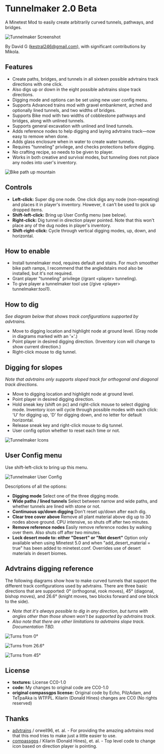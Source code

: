 Tunnelmaker 2.0 Beta
====================

A Minetest Mod to easily create arbitrarily curved tunnels, pathways, and bridges.

![Tunnelmaker Screenshot](screenshot.png "Tunnelmaker")

By David G (kestral246@gmail.com), with significant contributions by Mikola.

Features
--------
- Create paths, bridges, and tunnels in all sixteen possible advtrains track directions with one click.
- Also digs up or down in the eight possible advtrains slope track directions.
- Digging mode and options can be set using new user config menu.
- Supports Advanced trains mod with gravel embankment, arched and optionally lined tunnels, and two widths of bridges.
- Supports Bike mod with two widths of cobblestone pathways and bridges, along with unlined tunnels.
- Supports general excavation with unlined and lined tunnels.
- Adds reference nodes to help digging and laying advtrains track—now easy to remove when done.
- Adds glass enclosure when in water to create water tunnels.
- Requires "tunneling" privilege, and checks protections before digging.
- No crafting recipe, so needs to be given to player.
- Works in both creative and survival modes, but tunneling does not place any nodes into user's inventory.

![Bike path up mountain](images/bike_path.png "Bike path up mountain")

Controls
--------
- **Left-click:** Super dig one node. One click digs any node (non-repeating) and places it in player's inventory. However, it can't be used to pick up dropped items.
- **Shift-left-click:** Bring up User Config menu (see below).
- **Right-click:** Dig tunnel in direction player pointed. Note that this won't place any of the dug nodes in player's inventory.
- **Shift-right-click:** Cycle through vertical digging modes, up, down, and horizontal.

How to enable
-------------
- Install tunnelmaker mod, requires default and stairs. For much smoother bike path ramps, I recommend that the angledstairs mod also be installed, but it's not required.
- Grant player "tunneling" privilege (/grant &lt;player&gt; tunneling).
- To give player a tunnelmaker tool use (/give &lt;player&gt; tunnelmaker:tool1).

How to dig
----------
*See diagram below that shows track configurations supported by advtrains.*

- Move to digging location and highlight node at ground level. (Gray node in diagrams marked with an '×'.)
- Point player in desired digging direction. (Inventory icon will change to show current direction.)
- Right-click mouse to dig tunnel.


Digging for slopes
------------------
*Note that advtrains only supports sloped track for orthogonal and diagonal track directions.*

- Move to digging location and highlight node at ground level.
- Point player in desired digging direction.
- Hold sneak key (shift on pc) and right-click mouse to select digging mode.  Inventory icon will cycle through possible modes with each click:  'U' for digging up, 'D' for digging down, and no letter for default horizontal.
- Release sneak key and right-click mouse to dig tunnel.
- User config option whether to reset each time or not.

![Tunnelmaker Icons](images/icons.png "Tunnelmaker Icons")

User Config menu
----------------
Use shift-left-click to bring up this menu.

![Tunnelmaker User Config](images/user_config.png "Tunnelmaker User Config")

Descriptions of all the options:

- **Digging mode** Select one of the three digging mode.
- **Wide paths / lined tunnels** Select between narrow and wide paths, and whether tunnels are lined with stone or not.
- **Continuous up/down digging** Don't reset up/down after each dig.
- **Clear tree cover above** Remove all plant material above dig up to 30 nodes above ground. CPU intensive, so shuts off after two minutes.
- **Remove reference nodes** Easily remove reference nodes by walking over them. Also shuts off after two minutes.
- **Lock desert mode to: either "Desert" or "Not desert"** Option only available when using Minetest 5.0 and when "add_desert_material = true" has been added to minetest.conf. Overrides use of desert materials in desert biomes.

Advtrains digging reference
---------------------------
The following diagrams show how to make curved tunnels that support the different track configurations used by advtrains. There are three basic directions that are supported: 0° (orthogonal, rook moves), 45° (diagonal, bishop moves), and 26.6° (knight moves, two blocks forward and one block to the side).

- *Note that it's always possible to dig in any direction, but turns with angles other than those shown won't be supported by advtrains track.*
- *Also note that there are other limitations to advtrains slope track.  Documentation TBD.*

![Turns from 0°](images/dir0.png "Turns from 0")

![Turns from 26.6°](images/dir26.png "Turns from 26.6")

![Turns from 45°](images/dir45.png "Turns from 45")

License
-------
- **textures:** License CC0-1.0 
- **code:**  My changes to original code are CC0-1.0
- **original compassgps license:** Original code by Echo, PilzAdam, and TeTpaAka is WTFPL. Kilarin (Donald Hines) changes are CC0 (No rights reserved)

Thanks
------
- [advtrains](https://github.com/orwell96/advtrains/) / orwell96, et.
al. - For providing the amazing advtrains mod that this mod tries to make
just a little easier to use.
- [compassgps](https://github.com/Kilarin/compassgps) / Kilarin (Donald Hines),
et. al. - Top level code to change icon based on direction player is pointing.
